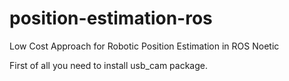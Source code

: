 # position-estimation-ros
Low Cost Approach for Robotic Position Estimation in ROS Noetic

First of all you need to install usb_cam package.
